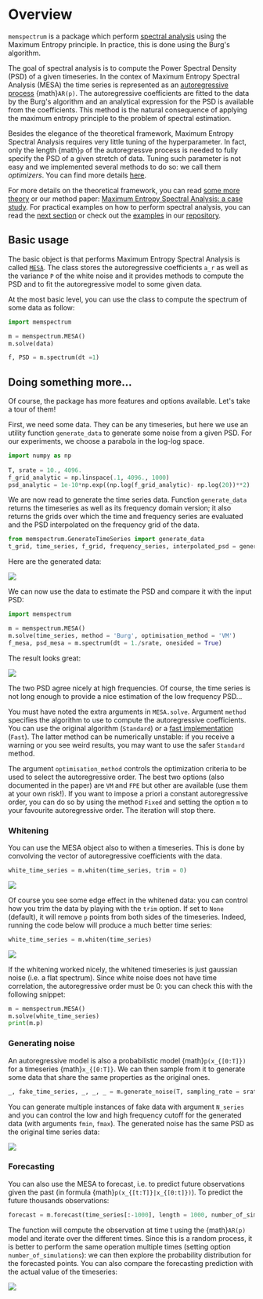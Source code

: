 # Overview


`memspectrum` is a package which perform [spectral analysis](https://en.wikipedia.org/wiki/Spectral_analysis) using the Maximum Entropy principle. In practice, this is done using the Burg's algorithm.

The goal of spectral analysis is to compute the Power Spectral Density (PSD) of a given timeseries. In the contex of Maximum Entropy Spectral Analysis (MESA) the time series is represented as an [autoregressive process](https://en.wikipedia.org/wiki/Autoregressive_model) {math}`AR(p)`. The autoregressive coefficients are fitted to the data by the Burg's algorithm and an analytical expression for the PSD is available from the coefficients. This method is the natural consequence of applying the maximum entropy principle to the problem of spectral estimation.

Besides the elegance of the theoretical framework, Maximum Entropy Spectral Analysis requires very little tuning of the hyperparameter. In fact, only 
the length {math}`p` of the autoregressve process is needed to fully specify the PSD of a given stretch of data. Tuning such parameter is not easy and we implemented several methods to do so: we call them *optimizers*. You can find more details [here](theory.md#Choosing-the-right-AR-order).

For more details on the theoretical framework, you can read [some more theory](theory.md#some-theory) or our method paper: [Maximum Entropy Spectral Analysis: a case study](https://arxiv.org/abs/2106.09499).
For practical examples on how to perform spectral analysis, you can read the [next section](#how-to-use-memspectrum) or check out the [examples](https://github.com/martini-alessandro/Maximum-Entropy-Spectrum/tree/main/examples) in our [repository](https://github.com/martini-alessandro/Maximum-Entropy-Spectrum/). 

## Basic usage

The basic object is that performs Maximum Entropy Spectral Analysis is called [`MESA`](../package_reference/mesa.rst#memspectrum.memspectrum.MESA). The class stores the autoregressive coefficients ``a_r`` as well as the variance ``P`` of the white noise and it provides methods to compute the PSD and to fit the autoregressive model to some given data.

At the most basic level, you can use the class to compute the spectrum of some data as follow:

```Python
import memspectrum

m = memspectrum.MESA()
m.solve(data)

f, PSD = m.spectrum(dt =1)
```

## Doing something more...

Of course, the package has more features and options available. Let's take a tour of them!

First, we need some data. They can be any timeseries, but here we use an utility function ``generate_data`` to generate some noise from a given PSD.
For our experiments, we choose a parabola in the log-log space.

```Python
import numpy as np
	
T, srate = 10., 4096.
f_grid_analytic = np.linspace(.1, 4096., 1000)
psd_analytic = 1e-10*np.exp((np.log(f_grid_analytic)- np.log(20))**2)
```

We are now read to generate the time series data. Function ``generate_data`` returns the timeseries as well as its frequency domain version; it also returns the grids over which the time and frequency series are evaluated and the PSD interpolated on the frequency grid of the data.

```Python
from memspectrum.GenerateTimeSeries import generate_data
t_grid, time_series, f_grid, frequency_series, interpolated_psd = generate_data(f_grid_analytic, psd_analytic, T, srate)
```

Here are the generated data:

![](../img/timeseries_analytical.png)

We can now use the data to estimate the PSD and compare it with the input PSD:

```Python
import memspectrum

m = memspectrum.MESA()
m.solve(time_series, method = 'Burg', optimisation_method = 'VM')
f_mesa, psd_mesa = m.spectrum(dt = 1./srate, onesided = True)
```

The result looks great:

![](../img/psd_true_vs_analytical.png)

The two PSD agree nicely at high frequencies. Of course, the time series is not long enough to provide a nice estimation of the low frequency PSD...

You must have noted the extra arguments in ``MESA.solve``.
Argument ``method`` specifies the algorithm to use to compute the autoregressive coefficients. You can use the original algorithm (``Standard``) or a [fast implementation](https://opus-codec.org/docs/vos_fastburg.pdf) (``Fast``). The latter method can be numerically unstable: if you receive a warning or you see weird results, you may want to use the safer ``Standard`` method.

The argument ``optimisation_method`` controls the optimization criteria to be used to select the autoregressive order. The best two options (also documented in the paper) are ``VM`` and ``FPE`` but other are available (use them at your own risk!). If you want to impose a priori a constant autoregressive order, you can do so by using the method ``Fixed`` and setting the option ``m`` to your favourite autoregressive order. The iteration will stop there.

### Whitening

You can use the MESA object also to withen a timeseries. This is done by convolving the vector of autoregressive coefficients with the data.

```Python
white_time_series = m.whiten(time_series, trim = 0)
```

![](../img/white_timeseries_notrim.png)

Of course you see some edge effect in the whitened data: you can control how you trim the data by playing with the ``trim`` option.
If set to ``None`` (default), it will remove ``p`` points from both sides of the timeseries. Indeed, running the code below will produce a much better time series:

```Python
white_time_series = m.whiten(time_series)
```

![](../img/white_timeseries.png)

If the whitening worked nicely, the whitened timeseries is just gaussian noise (i.e. a flat spectrum). Since white noise does not have time correlation, the autoregressive order must be 0: you can check this with the following snippet:

```Python
m = memspectrum.MESA()
m.solve(white_time_series)
print(m.p)
```

### Generating noise

An autoregressive model is also a probabilistic model {math}`p(x_{[0:T]})` for a timeseries {math}`x_{[0:T]}`. We can then sample from it to generate some data that share the same properties as the original ones.

```Python
_, fake_time_series, _, _, _ = m.generate_noise(T, sampling_rate = srate)
```

You can generate multiple instances of fake data with argument ``N_series`` and you can control the low and high frequency cutoff for the generated data (with arguments ``fmin``, ``fmax``).
The generated noise has the same PSD as the original time series data:

![](../img/psd_comparison_generate_noise.png)


### Forecasting

You can also use the MESA to forecast, i.e. to predict future observations given the past (in formula {math}`p(x_{[t:T]}|x_{[0:t]})`).
To predict the future thousands observations:

```Python
forecast = m.forecast(time_series[:-1000], length = 1000, number_of_simulations = 2000)
```

The function will compute the observation at time t using the {math}`AR(p)` model and iterate over the different times. Since this is a random process, it is better to perform the same operation multiple times (setting option ``number_of_simulations``): we can then explore the probability distribution for the forecasted points. You can also compare the forecasting prediction with the actual value of the timeseries:

![](../img/forecasting.png)



























